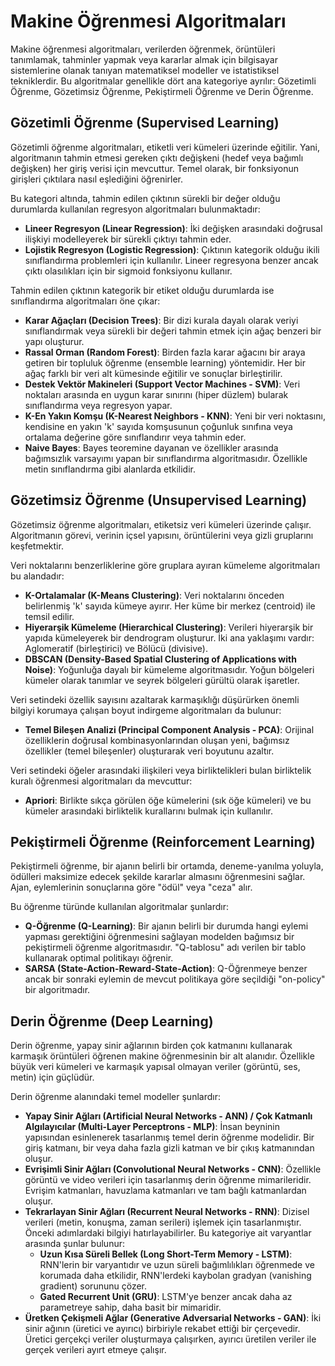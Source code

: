 # Makine Öğrenmesi Algoritmaları

Makine öğrenmesi algoritmaları, verilerden öğrenmek, örüntüleri tanımlamak, tahminler yapmak veya kararlar almak için bilgisayar sistemlerine olanak tanıyan matematiksel modeller ve istatistiksel tekniklerdir. Bu algoritmalar genellikle dört ana kategoriye ayrılır: Gözetimli Öğrenme, Gözetimsiz Öğrenme, Pekiştirmeli Öğrenme ve Derin Öğrenme.

## Gözetimli Öğrenme (Supervised Learning)

Gözetimli öğrenme algoritmaları, etiketli veri kümeleri üzerinde eğitilir. Yani, algoritmanın tahmin etmesi gereken çıktı değişkeni (hedef veya bağımlı değişken) her giriş verisi için mevcuttur. Temel olarak, bir fonksiyonun girişleri çıktılara nasıl eşlediğini öğrenirler.

Bu kategori altında, tahmin edilen çıktının sürekli bir değer olduğu durumlarda kullanılan regresyon algoritmaları bulunmaktadır:
*   **Lineer Regresyon (Linear Regression)**: İki değişken arasındaki doğrusal ilişkiyi modelleyerek bir sürekli çıktıyı tahmin eder.
*   **Lojistik Regresyon (Logistic Regression)**: Çıktının kategorik olduğu ikili sınıflandırma problemleri için kullanılır. Lineer regresyona benzer ancak çıktı olasılıkları için bir sigmoid fonksiyonu kullanır.

Tahmin edilen çıktının kategorik bir etiket olduğu durumlarda ise sınıflandırma algoritmaları öne çıkar:
*   **Karar Ağaçları (Decision Trees)**: Bir dizi kurala dayalı olarak veriyi sınıflandırmak veya sürekli bir değeri tahmin etmek için ağaç benzeri bir yapı oluşturur.
*   **Rassal Orman (Random Forest)**: Birden fazla karar ağacını bir araya getiren bir topluluk öğrenme (ensemble learning) yöntemidir. Her bir ağaç farklı bir veri alt kümesinde eğitilir ve sonuçlar birleştirilir.
*   **Destek Vektör Makineleri (Support Vector Machines - SVM)**: Veri noktaları arasında en uygun karar sınırını (hiper düzlem) bularak sınıflandırma veya regresyon yapar.
*   **K-En Yakın Komşu (K-Nearest Neighbors - KNN)**: Yeni bir veri noktasını, kendisine en yakın 'k' sayıda komşusunun çoğunluk sınıfına veya ortalama değerine göre sınıflandırır veya tahmin eder.
*   **Naive Bayes**: Bayes teoremine dayanan ve özellikler arasında bağımsızlık varsayımı yapan bir sınıflandırma algoritmasıdır. Özellikle metin sınıflandırma gibi alanlarda etkilidir.

## Gözetimsiz Öğrenme (Unsupervised Learning)

Gözetimsiz öğrenme algoritmaları, etiketsiz veri kümeleri üzerinde çalışır. Algoritmanın görevi, verinin içsel yapısını, örüntülerini veya gizli gruplarını keşfetmektir.

Veri noktalarını benzerliklerine göre gruplara ayıran kümeleme algoritmaları bu alandadır:
*   **K-Ortalamalar (K-Means Clustering)**: Veri noktalarını önceden belirlenmiş 'k' sayıda kümeye ayırır. Her küme bir merkez (centroid) ile temsil edilir.
*   **Hiyerarşik Kümeleme (Hierarchical Clustering)**: Verileri hiyerarşik bir yapıda kümeleyerek bir dendrogram oluşturur. İki ana yaklaşımı vardır: Aglomeratif (birleştirici) ve Bölücü (divisive).
*   **DBSCAN (Density-Based Spatial Clustering of Applications with Noise)**: Yoğunluğa dayalı bir kümeleme algoritmasıdır. Yoğun bölgeleri kümeler olarak tanımlar ve seyrek bölgeleri gürültü olarak işaretler.

Veri setindeki özellik sayısını azaltarak karmaşıklığı düşürürken önemli bilgiyi korumaya çalışan boyut indirgeme algoritmaları da bulunur:
*   **Temel Bileşen Analizi (Principal Component Analysis - PCA)**: Orijinal özelliklerin doğrusal kombinasyonlarından oluşan yeni, bağımsız özellikler (temel bileşenler) oluşturarak veri boyutunu azaltır.

Veri setindeki öğeler arasındaki ilişkileri veya birliktelikleri bulan birliktelik kuralı öğrenmesi algoritmaları da mevcuttur:
*   **Apriori**: Birlikte sıkça görülen öğe kümelerini (sık öğe kümeleri) ve bu kümeler arasındaki birliktelik kurallarını bulmak için kullanılır.

## Pekiştirmeli Öğrenme (Reinforcement Learning)

Pekiştirmeli öğrenme, bir ajanın belirli bir ortamda, deneme-yanılma yoluyla, ödülleri maksimize edecek şekilde kararlar almasını öğrenmesini sağlar. Ajan, eylemlerinin sonuçlarına göre "ödül" veya "ceza" alır.

Bu öğrenme türünde kullanılan algoritmalar şunlardır:
*   **Q-Öğrenme (Q-Learning)**: Bir ajanın belirli bir durumda hangi eylemi yapması gerektiğini öğrenmesini sağlayan modelden bağımsız bir pekiştirmeli öğrenme algoritmasıdır. "Q-tablosu" adı verilen bir tablo kullanarak optimal politikayı öğrenir.
*   **SARSA (State-Action-Reward-State-Action)**: Q-Öğrenmeye benzer ancak bir sonraki eylemin de mevcut politikaya göre seçildiği "on-policy" bir algoritmadır.

## Derin Öğrenme (Deep Learning)

Derin öğrenme, yapay sinir ağlarının birden çok katmanını kullanarak karmaşık örüntüleri öğrenen makine öğrenmesinin bir alt alanıdır. Özellikle büyük veri kümeleri ve karmaşık yapısal olmayan veriler (görüntü, ses, metin) için güçlüdür.

Derin öğrenme alanındaki temel modeller şunlardır:
*   **Yapay Sinir Ağları (Artificial Neural Networks - ANN) / Çok Katmanlı Algılayıcılar (Multi-Layer Perceptrons - MLP)**: İnsan beyninin yapısından esinlenerek tasarlanmış temel derin öğrenme modelidir. Bir giriş katmanı, bir veya daha fazla gizli katman ve bir çıkış katmanından oluşur.
*   **Evrişimli Sinir Ağları (Convolutional Neural Networks - CNN)**: Özellikle görüntü ve video verileri için tasarlanmış derin öğrenme mimarileridir. Evrişim katmanları, havuzlama katmanları ve tam bağlı katmanlardan oluşur.
*   **Tekrarlayan Sinir Ağları (Recurrent Neural Networks - RNN)**: Dizisel verileri (metin, konuşma, zaman serileri) işlemek için tasarlanmıştır. Önceki adımlardaki bilgiyi hatırlayabilirler. Bu kategoriye ait varyantlar arasında şunlar bulunur:
    *   **Uzun Kısa Süreli Bellek (Long Short-Term Memory - LSTM)**: RNN'lerin bir varyantıdır ve uzun süreli bağımlılıkları öğrenmede ve korumada daha etkilidir, RNN'lerdeki kaybolan gradyan (vanishing gradient) sorununu çözer.
    *   **Gated Recurrent Unit (GRU)**: LSTM'ye benzer ancak daha az parametreye sahip, daha basit bir mimaridir.
*   **Üretken Çekişmeli Ağlar (Generative Adversarial Networks - GAN)**: İki sinir ağının (üretici ve ayırıcı) birbiriyle rekabet ettiği bir çerçevedir. Üretici gerçekçi veriler oluşturmaya çalışırken, ayırıcı üretilen veriler ile gerçek verileri ayırt etmeye çalışır.